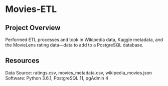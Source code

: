 # Movies-ETL

## Project Overview
Performed ETL processes and took in Wikipedia data, Kaggle metadata, and the MovieLens rating data—data to add to a PostgreSQL database.

## Resources
Data Source: ratings.csv, movies_metadata.csv, wikipedia_movies.json
Software: Python 3.6.1, PostgreSQL 11, pgAdmin 4
